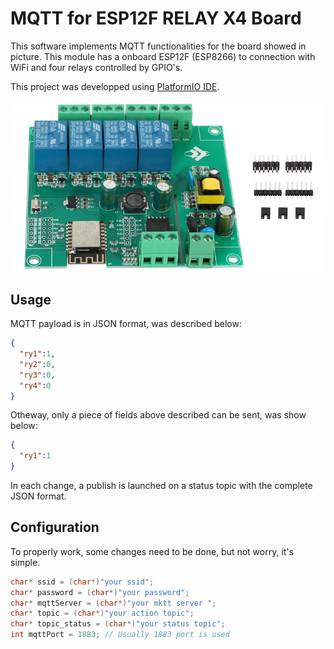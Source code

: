 # MQTT for ESP12F RELAY X4 Board
This software implements MQTT functionalities for the board showed in picture. This module has a onboard ESP12F (ESP8266) to connection with WiFi and four relays controlled by GPIO's. 

This project was developped using [PlatformIO IDE](platformio.org).

![](./doc/board_image.png)

## Usage

 MQTT payload is in JSON format, was described below:

 ```json
 {
   "ry1":1,
   "ry2":0,
   "ry3":0,
   "ry4":0
 } 
 ```
Otheway, only a piece of fields above described can be sent, was show below:

 ```json
 {
   "ry1":1
 } 
 ```

In each change, a publish is launched on a status topic with the complete JSON format.

## Configuration

To properly work, some changes need to be done, but not worry, it's simple.

```C
char* ssid = (char*)"your ssid";
char* password = (char*)"your password";
char* mqttServer = (char*)"your mktt server ";
char* topic = (char*)"your action topic";
char* topic_status = (char*)"your status topic";
int mqttPort = 1883; // Usually 1883 port is used
```

